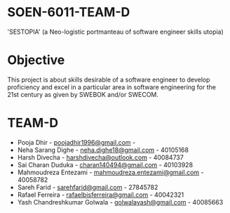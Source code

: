 # SOEN-6011-TEAM-D
 'SESTOPIA' (a Neo-logistic portmanteau of software engineer skills utopia)
 
# Objective
This project is about skills desirable of a software engineer to develop proficiency and
excel in a particular area in software engineering for the 21st century as given by
SWEBOK and/or SWECOM.

# TEAM-D 

* Pooja	Dhir	   -              poojadhir1996@gmail.com - 
* Neha Sarang	Dighe	   -       neha.dighe18@gmail.com - 40105168
* Harsh	Divecha	       -       harshdivecha@outlook.com - 40084737
* Sai Charan	Duduka	   -       charan140494@gmail.com - 40103928
* Mahmoudreza	Entezami	  -     mahmoudreza.entezami@gmail.com - 40058782
* Sareh	Farid	          -      sarehfarid@gmail.com - 27845782
* Rafael	Ferreira	     -       rafaelbisferreira@gmail.com - 40042321
* Yash Chandreshkumar	Golwala -	golwalayash@gmail.com - 40085663

